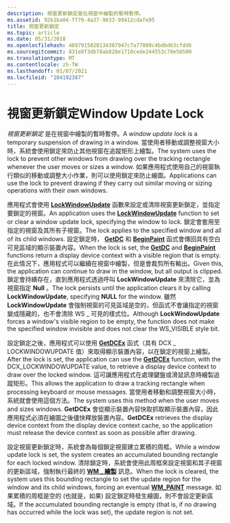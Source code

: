 ```yaml
---
description: 視窗更新鎖定是在視窗中繪製的暫時暫停。
ms.assetid: 92b1ba04-ff79-4a37-9633-99412cdafe95
title: 視窗更新鎖定
ms.topic: article
ms.date: 05/31/2018
ms.openlocfilehash: 4897915020134387947c7a77009c4bdbd63cfdd6
ms.sourcegitcommit: 831e8f3db78ab820e1710cede244553c70e50500
ms.translationtype: MT
ms.contentlocale: zh-TW
ms.lasthandoff: 01/07/2021
ms.locfileid: "104192387"
---
```

# <a name="window-update-lock"></a><span data-ttu-id="2b481-103">視窗更新鎖定</span><span class="sxs-lookup"><span data-stu-id="2b481-103">Window Update Lock</span></span>

<span data-ttu-id="2b481-104">*視窗更新鎖定* 是在視窗中繪製的暫時暫停。</span><span class="sxs-lookup"><span data-stu-id="2b481-104">A *window update lock* is a temporary suspension of drawing in a window.</span></span> <span data-ttu-id="2b481-105">當使用者移動或調整視窗大小時，系統會使用鎖定來防止其他視窗在追蹤矩形上繪製。</span><span class="sxs-lookup"><span data-stu-id="2b481-105">The system uses the lock to prevent other windows from drawing over the tracking rectangle whenever the user moves or sizes a window.</span></span> <span data-ttu-id="2b481-106">如果應用程式使用自己的視窗執行類似的移動或調整大小作業，則可以使用鎖定來防止繪圖。</span><span class="sxs-lookup"><span data-stu-id="2b481-106">Applications can use the lock to prevent drawing if they carry out similar moving or sizing operations with their own windows.</span></span>

<span data-ttu-id="2b481-107">應用程式會使用 [**LockWindowUpdate**](/windows/desktop/api/Winuser/nf-winuser-lockwindowupdate) 函數來設定或清除視窗更新鎖定，並指定要鎖定的視窗。</span><span class="sxs-lookup"><span data-stu-id="2b481-107">An application uses the [**LockWindowUpdate**](/windows/desktop/api/Winuser/nf-winuser-lockwindowupdate) function to set or clear a window update lock, specifying the window to lock.</span></span> <span data-ttu-id="2b481-108">鎖定會套用至指定的視窗及其所有子視窗。</span><span class="sxs-lookup"><span data-stu-id="2b481-108">The lock applies to the specified window and all of its child windows.</span></span> <span data-ttu-id="2b481-109">設定鎖定時， [**GetDC**](/windows/desktop/api/Winuser/nf-winuser-getdc) 和 [**BeginPaint**](/windows/desktop/api/Winuser/nf-winuser-beginpaint) 函式會傳回具有空白可見區域的顯示裝置內容。</span><span class="sxs-lookup"><span data-stu-id="2b481-109">When the lock is set, the [**GetDC**](/windows/desktop/api/Winuser/nf-winuser-getdc) and [**BeginPaint**](/windows/desktop/api/Winuser/nf-winuser-beginpaint) functions return a display device context with a visible region that is empty.</span></span> <span data-ttu-id="2b481-110">在此情況下，應用程式可以繼續在視窗中繪製，但是會裁剪所有輸出。</span><span class="sxs-lookup"><span data-stu-id="2b481-110">Given this, the application can continue to draw in the window, but all output is clipped.</span></span> <span data-ttu-id="2b481-111">鎖定會持續存在，直到應用程式透過呼叫 **LockWindowUpdate** 來清除它，並為視窗指定 **Null** 。</span><span class="sxs-lookup"><span data-stu-id="2b481-111">The lock persists until the application clears it by calling **LockWindowUpdate**, specifying **NULL** for the window.</span></span> <span data-ttu-id="2b481-112">雖然 **LockWindowUpdate** 會強制視窗的可見區域是空的，但函式不會讓指定的視窗變成隱藏的，也不會清除 WS \_ 可見的樣式位。</span><span class="sxs-lookup"><span data-stu-id="2b481-112">Although **LockWindowUpdate** forces a window's visible region to be empty, the function does not make the specified window invisible and does not clear the WS\_VISIBLE style bit.</span></span>

<span data-ttu-id="2b481-113">設定鎖定之後，應用程式可以使用 [**GetDCEx**](/windows/desktop/api/Winuser/nf-winuser-getdcex) 函式（具有 DCX \_ LOCKWINDOWUPDATE 值）來取得顯示裝置內容，以在鎖定的視窗上繪製。</span><span class="sxs-lookup"><span data-stu-id="2b481-113">After the lock is set, the application can use the [**GetDCEx**](/windows/desktop/api/Winuser/nf-winuser-getdcex) function, with the DCX\_LOCKWINDOWUPDATE value, to retrieve a display device context to draw over the locked window.</span></span> <span data-ttu-id="2b481-114">這可讓應用程式在處理鍵盤或滑鼠訊息時繪製追蹤矩形。</span><span class="sxs-lookup"><span data-stu-id="2b481-114">This allows the application to draw a tracking rectangle when processing keyboard or mouse messages.</span></span> <span data-ttu-id="2b481-115">當使用者移動和調整視窗大小時，系統就會使用這個方法。</span><span class="sxs-lookup"><span data-stu-id="2b481-115">The system uses this method when the user moves and sizes windows.</span></span> <span data-ttu-id="2b481-116">**GetDCEx** 會從顯示裝置內容快取抓取顯示裝置內容，因此應用程式必須在繪圖之後儘快釋放裝置內容。</span><span class="sxs-lookup"><span data-stu-id="2b481-116">**GetDCEx** retrieves the display device context from the display device context cache, so the application must release the device context as soon as possible after drawing.</span></span>

<span data-ttu-id="2b481-117">設定視窗更新鎖定時，系統會為每個鎖定視窗建立累積的周框。</span><span class="sxs-lookup"><span data-stu-id="2b481-117">While a window update lock is set, the system creates an accumulated bounding rectangle for each locked window.</span></span> <span data-ttu-id="2b481-118">清除鎖定時，系統會使用此周框來設定視窗和其子視窗的更新區域，強制執行最終的 [**WM \_ 繪製**](wm-paint.md) 訊息。</span><span class="sxs-lookup"><span data-stu-id="2b481-118">When the lock is cleared, the system uses this bounding rectangle to set the update region for the window and its child windows, forcing an eventual [**WM\_PAINT**](wm-paint.md) message.</span></span> <span data-ttu-id="2b481-119">如果累積的周框是空的 (也就是，如果) 設定鎖定時發生繪圖，則不會設定更新區域。</span><span class="sxs-lookup"><span data-stu-id="2b481-119">If the accumulated bounding rectangle is empty (that is, if no drawing has occurred while the lock was set), the update region is not set.</span></span>

 

 



